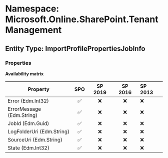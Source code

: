 # Namespace: Microsoft.Online.SharePoint.TenantManagement

## Entity Type: ImportProfilePropertiesJobInfo

### Properties

**Availability matrix**

Property | SPO | SP 2019 | SP 2016 | SP 2013
----------|:---:|:-------:|:-------:|:-------
Error (Edm.Int32) | ✅ | ❌ | ❌ | ❌
ErrorMessage (Edm.String) | ✅ | ❌ | ❌ | ❌
JobId (Edm.Guid) | ✅ | ❌ | ❌ | ❌
LogFolderUri (Edm.String) | ✅ | ❌ | ❌ | ❌
SourceUri (Edm.String) | ✅ | ❌ | ❌ | ❌
State (Edm.Int32) | ✅ | ❌ | ❌ | ❌

